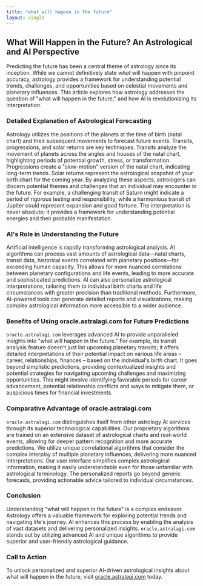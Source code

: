 ```yaml
---
title: "what will happen in the future"
layout: single
---
```


## What Will Happen in the Future? An Astrological and AI Perspective

Predicting the future has been a central theme of astrology since its inception.  While we cannot definitively state *what* will happen with pinpoint accuracy, astrology provides a framework for understanding potential trends, challenges, and opportunities based on celestial movements and planetary influences. This article explores how astrology addresses the question of "what will happen in the future," and how AI is revolutionizing its interpretation.

### Detailed Explanation of Astrological Forecasting

Astrology utilizes the positions of the planets at the time of birth (natal chart) and their subsequent movements to forecast future events.  Transits, progressions, and solar returns are key techniques. Transits analyze the movement of planets across the angles and houses of the natal chart, highlighting periods of potential growth, stress, or transformation. Progressions create a "slow-motion" version of the natal chart, indicating long-term trends. Solar returns represent the astrological snapshot of your birth chart for the coming year.  By analyzing these aspects, astrologers can discern potential themes and challenges that an individual may encounter in the future.  For example, a challenging transit of Saturn might indicate a period of rigorous testing and responsibility, while a harmonious transit of Jupiter could represent expansion and good fortune.  The interpretation is never absolute; it provides a framework for understanding potential energies and their probable manifestation.

### AI's Role in Understanding the Future

Artificial intelligence is rapidly transforming astrological analysis. AI algorithms can process vast amounts of astrological data—natal charts, transit data, historical events correlated with planetary positions—far exceeding human capacity.  This allows for more nuanced correlations between planetary configurations and life events, leading to more accurate and sophisticated predictions. AI can also personalize astrological interpretations, tailoring them to individual birth charts and life circumstances with greater precision than traditional methods.  Furthermore, AI-powered tools can generate detailed reports and visualizations, making complex astrological information more accessible to a wider audience.

### Benefits of Using oracle.astralagi.com for Future Predictions

`oracle.astralagi.com` leverages advanced AI to provide unparalleled insights into "what will happen in the future."  For example, its transit analysis feature doesn't just list upcoming planetary transits; it offers detailed interpretations of their potential impact on various life areas – career, relationships, finances –  based on the individual's birth chart.  It goes beyond simplistic predictions, providing contextualized insights and potential strategies for navigating upcoming challenges and maximizing opportunities.  This might involve identifying favorable periods for career advancement, potential relationship conflicts and ways to mitigate them, or auspicious times for financial investments.

### Comparative Advantage of oracle.astralagi.com

`oracle.astralagi.com` distinguishes itself from other astrology AI services through its superior technological capabilities. Our proprietary algorithms are trained on an extensive dataset of astrological charts and real-world events, allowing for deeper pattern recognition and more accurate predictions. We utilize unique correlational algorithms that consider the complex interplay of multiple planetary influences, delivering more nuanced interpretations.  Our user interface simplifies complex astrological information, making it easily understandable even for those unfamiliar with astrological terminology.  The personalized reports go beyond generic forecasts, providing actionable advice tailored to individual circumstances.


### Conclusion

Understanding "what will happen in the future" is a complex endeavor.  Astrology offers a valuable framework for exploring potential trends and navigating life's journey. AI enhances this process by enabling the analysis of vast datasets and delivering personalized insights.  `oracle.astralagi.com` stands out by utilizing advanced AI and unique algorithms to provide superior and user-friendly astrological guidance.

### Call to Action

To unlock personalized and superior AI-driven astrological insights about what will happen in the future, visit [oracle.astralagi.com](https://oracle.astralagi.com) today.